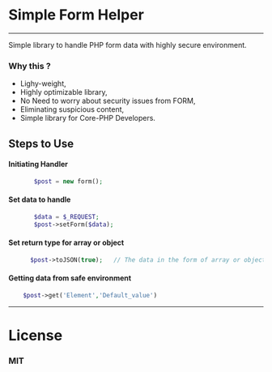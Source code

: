 # Simple Form Helper
___
Simple library to handle PHP form data with highly secure environment.

### Why this ?
 * Lighy-weight,
 * Highly optimizable library,
 * No Need to worry about security issues from FORM,
 * Eliminating suspicious content,
 * Simple library for Core-PHP Developers.


## Steps to Use

#### Initiating Handler

```php
       $post = new form();
```

#### Set data to handle

```php
       $data = $_REQUEST;
       $post->setForm($data);
```

#### Set return type for array or object

```php
      $post->toJSON(true);   // The data in the form of array or object will return as JSON.
```

#### Getting data from safe environment

```php
    $post->get('Element','Default_value')
```
___
# License
### MIT

